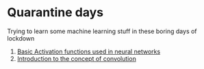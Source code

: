 # Quarantine days
Trying to learn some machine learning stuff in these boring days of lockdown

1. [Basic Activation functions used in neural networks](../blob/master/activation_functions.ipynb)
2. [Introduction to the concept of convolution](../blob/master/convolution.ipynb)
